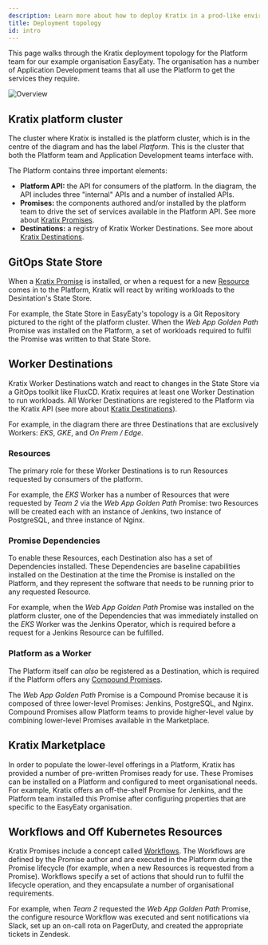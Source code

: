 ```yaml
---
description: Learn more about how to deploy Kratix in a prod-like environment
title: Deployment topology
id: intro
---
```


This page walks through the Kratix deployment topology for the Platform team for our example organisation EasyEaty. The organisation has a number of Application Development teams that all use the Platform to get the services they require.

![Overview](/img/kratix-arch-diagram.png)

## Kratix platform cluster

The cluster where Kratix is installed is the platform cluster, which is in the centre of the diagram and has the label _Platform_. This is the cluster that both the Platform team and Application Development teams interface with.

The Platform contains three important elements:

- **Platform API:** the API for consumers of the platform. In the diagram, the API includes three "internal" APIs and a number of installed APIs.
- **Promises:** the components authored and/or installed by the platform team to drive the set of services available in the Platform API. See more about [Kratix Promises](./promises/intro).
- **Destinations:** a registry of Kratix Worker Destinations. See more about [Kratix Destinations](./destinations/intro).

## GitOps State Store

When a [Kratix Promise](./promises/intro) is installed, or when a request for a new [Resource](./resources/intro) comes in to the Platform, Kratix will react by writing workloads to the Desintation's State Store.

For example, the State Store in EasyEaty's topology is a Git Repository pictured to the right of the platform cluster. When the _Web App Golden Path_ Promise was installed on the Platform, a set of workloads required to fulfil the Promise was written to that State Store.

## Worker Destinations

Kratix Worker Destinations watch and react to changes in the State Store via a GitOps toolkit like FluxCD. Kratix requires at least one Worker Destination to run workloads. All Worker Destinations are registered to the Platform via the Kratix API (see more about [Kratix Destinations](./destinations/intro)).

For example, in the diagram there are three Destinations that are exclusively Workers: _EKS_, _GKE_, and _On Prem / Edge_.

### Resources

The primary role for these Worker Destinations is to run Resources requested by consumers of the platform.

For example, the _EKS_ Worker has a number of Resources that were requested by _Team 2_ via the _Web App Golden Path_ Promise: two Resources will be created each with an instance of Jenkins, two instance of PostgreSQL, and three instance of Nginx.

### Promise Dependencies

To enable these Resources, each Destination also has a set of Dependencies installed. These Dependencies are baseline capabilities installed on the Destination at the time the Promise is installed on the Platform, and they represent the software that needs to be running prior to any requested Resource.

For example, when the _Web App Golden Path_ Promise was installed on the platform cluster, one of the Dependencies that was immediately installed on the _EKS_ Worker was the Jenkins Operator, which is required before a request for a Jenkins Resource can be fulfilled.

### Platform as a Worker

The Platform itself can _also_ be registered as a Destination, which is required if the Platform offers any [Compound Promises](../guides/compound-promises).

The _Web App Golden Path_ Promise is a Compound Promise because it is composed of three lower-level Promises: Jenkins, PostgreSQL, and Nginx. Compound Promises allow Platform teams to provide higher-level value by combining lower-level Promises available in the Marketplace.

## Kratix Marketplace

In order to populate the lower-level offerings in a Platform, Kratix has provided a number of pre-written Promises ready for use. These Promises can be installed on a Platform and configured to meet organisational needs. For example, Kratix offers an off-the-shelf Promise for Jenkins, and the Platform team installed this Promise after configuring properties that are specific to the EasyEaty organisation.

## Workflows and Off Kubernetes Resources

Kratix Promises include a concept called [Workflows](./resources/workflows). The Workflows are defined by the Promise author and are executed in the Platform during the Promise lifecycle (for example, when a new Resources is requested from a Promise). Workflows specify a set of actions that should run to fulfil the lifecycle operation, and they encapsulate a number of organisational requirements.

For example, when _Team 2_ requested the _Web App Golden Path_ Promise, the configure resource Workflow was executed and sent notifications via Slack, set up an on-call rota on PagerDuty, and created the appropriate tickets in Zendesk.
